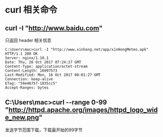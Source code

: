 # curl 相关命令 #

## curl -I "http://www.baidu.com"

只返回 header 相关信息

	C:\Users\mac>curl -I "http://www.xinhong.net/app/xinHongMeteo.apk"
	HTTP/1.1 200 OK
	Server: nginx/1.10.1
	Date: Thu, 26 Oct 2017 07:24:27 GMT
	Content-Type: application/octet-stream
	Content-Length: 16997573
	Last-Modified: Mon, 16 Oct 2017 08:01:27 GMT
	Connection: keep-alive
	ETag: "59e46757-1035cc5"
	Accept-Ranges: bytes

## C:\Users\mac>curl --range 0-99  "http://httpd.apache.org/images/httpd_logo_wide_new.png"

发送字节范围下载，下载最开始的99字节



